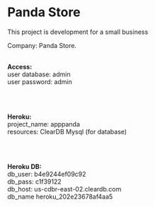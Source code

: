 # Panda Store

This project is development for a small business 

Company: Panda Store.<br>

<br>
<b>Access:</b><br>
user database: admin  <br>
user password: admin  <br>

<br><br>

<b>Heroku:</b><br>
project_name:  apppanda  <br>
resources:     ClearDB Mysql  (for database)<br>

<br><br>

<b>Heroku DB:</b><br>
db_user:  b4e9244ef09c92<br>
db_pass:  c1f39122<br>
db_host:  us-cdbr-east-02.cleardb.com<br>
db_name   heroku_202e23678af4aa5<br>
